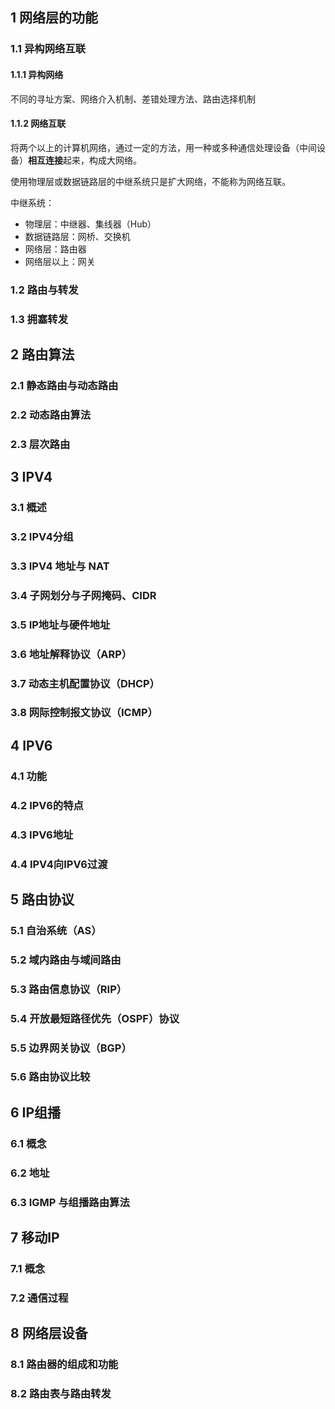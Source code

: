 ## 1 网络层的功能

### 1.1 异构网络互联

#### 1.1.1 异构网络

不同的寻址方案、网络介入机制、差错处理方法、路由选择机制

#### 1.1.2 网络互联

将两个以上的计算机网络，通过一定的方法，用一种或多种通信处理设备（中间设备）**相互连接**起来，构成大网络。

使用物理层或数据链路层的中继系统只是扩大网络，不能称为网络互联。

中继系统：

* 物理层：中继器、集线器（Hub）
* 数据链路层：网桥、交换机
* 网络层：路由器
* 网络层以上：网关

### 1.2 路由与转发

### 1.3 拥塞转发

## 2 路由算法

### 2.1 静态路由与动态路由

### 2.2 动态路由算法

### 2.3 层次路由

## 3 IPV4

### 3.1 概述

### 3.2 IPV4分组

### 3.3 IPV4 地址与 NAT

### 3.4 子网划分与子网掩码、CIDR

### 3.5 IP地址与硬件地址

### 3.6 地址解释协议（ARP）

### 3.7 动态主机配置协议（DHCP）

### 3.8 网际控制报文协议（ICMP）

## 4 IPV6

### 4.1 功能

### 4.2 IPV6的特点

### 4.3 IPV6地址

### 4.4 IPV4向IPV6过渡

## 5 路由协议

### 5.1 自治系统（AS）

### 5.2 域内路由与域间路由

### 5.3 路由信息协议（RIP）

### 5.4 开放最短路径优先（OSPF）协议

### 5.5 边界网关协议（BGP）

### 5.6 路由协议比较

## 6 IP组播

### 6.1 概念

### 6.2 地址

### 6.3 IGMP 与组播路由算法

## 7 移动IP

### 7.1 概念

### 7.2 通信过程

## 8 网络层设备

### 8.1 路由器的组成和功能

### 8.2 路由表与路由转发